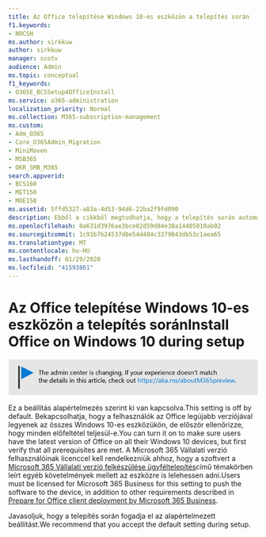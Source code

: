 ```yaml
---
title: Az Office telepítése Windows 10-es eszközön a telepítés során
f1.keywords:
- NOCSH
ms.author: sirkkuw
author: sirkkuw
manager: scotv
audience: Admin
ms.topic: conceptual
f1_keywords:
- O365E_BCSSetup4OfficeInstall
ms.service: o365-administration
localization_priority: Normal
ms.collection: M365-subscription-management
ms.custom:
- Adm_O365
- Core_O365Admin_Migration
- MiniMaven
- MSB365
- OKR_SMB_M365
search.appverid:
- BCS160
- MET150
- MOE150
ms.assetid: 5ffd5327-a83a-4d53-94d6-22ba2f9fd090
description: Ebből a cikkből megtudhatja, hogy a telepítés során automatikusan telepítheti az Office-t Windows 10-es eszközökre.
ms.openlocfilehash: 8a631d3976ae3bce82d59d84e38a14405010ab02
ms.sourcegitcommit: 1c91b7b24537d0e54d484c3379043db53c1aea65
ms.translationtype: MT
ms.contentlocale: hu-HU
ms.lasthandoff: 01/29/2020
ms.locfileid: "41593861"
---
```

# <a name="install-office-on-windows-10-during-setup"></a><span data-ttu-id="f3005-103">Az Office telepítése Windows 10-es eszközön a telepítés során</span><span class="sxs-lookup"><span data-stu-id="f3005-103">Install Office on Windows 10 during setup</span></span>

![Banner, hogy https://aka.ms/aboutM365previewpont .](media/m365admincenterchanging.png)

<span data-ttu-id="f3005-105">Ez a beállítás alapértelmezés szerint ki van kapcsolva.</span><span class="sxs-lookup"><span data-stu-id="f3005-105">This setting is off by default.</span></span> <span data-ttu-id="f3005-106">Bekapcsolhatja, hogy a felhasználók az Office legújabb verziójával legyenek az összes Windows 10-es eszközükön, de először ellenőrizze, hogy minden előfeltétel teljesül-e.</span><span class="sxs-lookup"><span data-stu-id="f3005-106">You can turn it on to make sure users have the latest version of Office on all their Windows 10 devices, but first verify that all prerequisites are met.</span></span> <span data-ttu-id="f3005-107">A Microsoft 365 Vállalati verzió felhasználóinak licenccel kell rendelkezniük ahhoz, hogy a szoftvert a [Microsoft 365 Vállalati verzió felkészülése ügyféltelepítés](prepare-for-office-client-deployment.md)című témakörben leírt egyéb követelmények mellett az eszközre is lelehessen adni.</span><span class="sxs-lookup"><span data-stu-id="f3005-107">Users must be licensed for Microsoft 365 Business for this setting to push the software to the device, in addition to other requirements described in [Prepare for Office client deployment by Microsoft 365 Business](prepare-for-office-client-deployment.md).</span></span>
  
<span data-ttu-id="f3005-108">Javasoljuk, hogy a telepítés során fogadja el az alapértelmezett beállítást.</span><span class="sxs-lookup"><span data-stu-id="f3005-108">We recommend that you accept the default setting during setup.</span></span>
